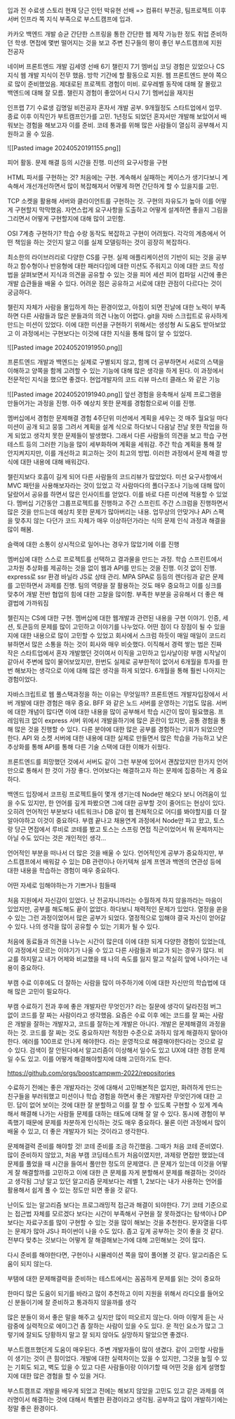 입과 전 수료생 스토리
현재 당근 인턴 박유현 선배 => 컴퓨터 부전공, 팀프로젝트 이후 서버 인프라 쪽 지식 부족으로 부스트캠프에 입과.

카카오 백엔드 개발 승균
간단한 스프링을 통한 간단한 웹 제작 가능한 정도 취업 준비하던 학생. 면접에 몇번 떨어지는 것을 보고 주변 친구들의 평이 좋던 부스트캠프에 지원
전공자

네이버 프론트엔드 개발 김세영 선배
6기 챌린지 7기 멤버십
코딩 경험은 있었으나 CS 지식 웹 개발 지식이 전무 했음. 방학 기간에 할 활동으로 지원. 웹 프론트엔드 분야 쪽으로 많이 준비했었음. 제대로된 프로젝트 경험이 미비. 로우레벨 동작에 대해 잘 몰랐고 백엔드에 대해 잘 모름. 챌린지 경험이 좋았어서 다시 7기 멤버십을 재지원

인프랩 7기 수료생 김명일 
비전공자 혼자서 개발 공부. 9개월정도 스타트업에서 업무. 종료 이후 이직인가 부트캠프인가를 고민. 1년정도 되었던 혼자서만 개발해 보았어서 배워보는 경험을 해보고자 이를 준비. 코테 통과를 위해 많은 사람들이 열심히 공부해서 지원하고 올 수 있음.

![[Pasted image 20240520191155.png]]

피어 활동. 문제 해결 등의 시간을 진행. 미션의 요구사항을 구현

HTML 파서를 구현하는 것? 처음에는 구현. 계속해서 실패하는 케이스가 생기다보니 계속해서 개선개선하면서 많이 복잡해져서 어떻게 하면 간단하게 할 수 있을지를 고민.

TCP 소켓을 활용해 서버와 클라이언트를 구현하는 것. 구현의 자유도가 높아 이를 어떻게 구현할지 막막했음. 자연스럽게 요구사항을 도출하고 어떻게 설계하면 좋을지 그림을 그리면서 어떻게 구현할지에 대해 많이 고민함.

OSI 7계층 구현하기? 학습 수랑 동작도 복잡하고 구현이 어려웠다. 각각의 계층에서 어떤 책임을 하는 것인지 알고 이를 실제 모델링하는 것이 굉장히 복잡하다.

최소한의 라이브러리로 다양한 CS를 구현. 실제 애플리케이션의 기반이 되는 것을 공부하고 함수형이나 반응형에 대한 패러다임에 대한 미션도 주워지고 이에 대한 코드 작성법을 살펴보면서 지식과 의견을 공유할 수 있는 것을 피어 세션 피어 컴파일 시간에 좋은 개발 습관들을 배울 수 있다. 
어려운 점은 공유하고 서로에 대한 관점이 다르다는 것이 궁금하다.

챌린지 자체가 사람을 몰입하게 하는 환경이었고, 아침이 되면 전날에 대한 노력이 부족하면 다른 사람들과 많은 분들과의 의견 나눔이 어렵다. git을 자바 스크립트로 유사하게 만드는 미션이 있었다. 이에 대한 미션을 구현하기 위해서는 생성형 Ai 도움도 받아보았고 이 과정에서는 구현보다는 이것에 대한 지식을 통해 많이 알 수 있었다.

![[Pasted image 20240520191950.png]]

프론트엔드 개발과 백엔드는 실제로 구별되지 않고, 함께 더 공부하면서 서로의 스택을 이해하고 양쪽을 함께 고려할 수 있는 기능에 대해 많은 생각을 하게 된다.
이 과정에서 전문적인 지식을 했으면 좋겠다. 현업개발자의 코드 리뷰 마스터 클래스 와 같은 기능



![[Pasted image 20240520191940.png]]
앞선 경험을 응축해서 실제 프로그램을 만들어가는 과정을 진행. 아주 예상치 못한 문제를 경험함으로써 이를 진행. 

멤버십에서 경험한 문제해결 경험
4주단위 미션에서 계획을 세우는 것 매주 월요일 마다 미션이 공개 되고 뭉뚱 그려서 계획을 설계 식으로 하다보니 다음날 전날 못한 작업을 하게 되었고 생각치 못한 문제들이 발생했다.
그래서 다른 사람들의 의견을 보고 학습 구현 테스트 등의 그러한 기능을 많이 세부화하며 계획을 세워감. 주간 학습 계획을 통해 잘 안지켜지지만, 이를 개선하고 회고하는 것이 최고의 방법. 
이러한 과정에서 문제 해결 방식에 대한 내용에 대해 배워갔다.

챌린지보다 호흡이 길게 되어 다른 사람들의 코드리뷰가 많았었다. 미션 요구사항에서 MVC 패턴을 사용해보자라는 것이 있었고 각 사람마다의 폴더구조나 기능에 대해 많이 달랐어서 공유를 하면서 많은 인사이트를 얻었다.
이를 바로 다른 미션에 적용할 수 있었다. 멤버십 기간동안 그룹프로젝트를 진행하고 주간 스프린트 주간 스크럼을 진행하면서 많은 것을 만드는데 예상치 못한 문제가 많아버리는 내용. 업무상의 안맞거나 APi 스팩을 맞추지 않는 다던가 코드 자체가 매우 이상하던가라는 식의 문제 인식 과정과 해결을 많이 해봄.

슬랙에 대한 소통이 상시적으로 일어나는 경우가 많았기에 이를 진행

멤버십에 대한 스스로 프로젝트를 선택하고 결과물을 만드는 과정. 학습 스프린트에서 고차원 추상화를 제공하는 것을 없이 웹과 API를 만드는 것을 진행. 이것 없이 진행. express로 ssr 환경 바닐라 JS로 상태 관리. MPA SPA로 등등의 렌더링과 같은 문제를 고민하면서 과제를 진행. 팀의 역량을 잘 활용하는 것도 매우 중요하고 이를 싱크를 맞추어 개발 전반 협업의 힘에 대한 고찰을 많이함.
부족한 부분을 공유해서 더 좋은 해결법에 가까워짐

챌린지는 CS에 대한 구현. 멤버십에 대한 웹개발과 관련된 내용을 구현
이야기. 인증, 세션, 토큰등의 문제를 많이 고민하고 이야기를 나누었다. 어떤 점이 다 장점이 될 수 있을지에 대한 내용으로 많이 고민할 수 있었고 회사에서 스크럼 하듯이 매일 매일이 코드리뷰하면서 많은 소통을 하는 것이 회사와 매우 비슷했다.
이직해서 경력 쌓는 법은 진짜 작은 스타트업에서 혼자 개발했던 것이여서 이직을 고민하고 입사날이랑 부캠 시작날이 같아서 주변에 많이 물어보았지만, 한번도 실제로 공부한적이 없어서 6개월을 투자를 한번 해보자는 생각으로 이에 대해 많은 생각을 하게 되었다. 6개월을 통해 훨씬 나아지는 경험이었다.

자바스크립트로 웹 풀스택과정을 하는 이유는 무엇일까?
프론트엔드 개발자입장에서 서버 개발에 대한 경험은 매우 중요. BFF 와 같은 노드 서버를 운영하는 기업도 많음. 서버에 대한 개념이 많다면 이에 대한 내용을 많이 공부해서 학습 시간이 많이 필요했음. 프레임워크 없이 express 서버 위에서 개발을하기에 많은 혼란이 있지만, 공통 경험을 통해 많은 것을 진행할 수 있다.
다른 분야에 대한 많은 공부를 경험하는 기회가 되었으면한다.
API 와 소켓 서버에 대한 내용에 대한 실제로 만들면서 많은 학습을 가능하고
낮은 추상화를 통해 API를 통해 다른 기술 스택에 대한 이해가 쉬웠다.

프론트엔드를 희망했던 것에서 서버도 같이 그런 부분에 있어서 괜찮았지만
한가지 언어만으로 통해서 한 것이 가장 좋다.
​​언어보다는 해결하고자 하는 문제에 집중하는 게 중요하다.

백엔드 입장에서 코프링 프로젝트들이 몇개 생기는데 Node만 해오다 보니 어려움이 있을 수도 있지만, 한 언어를 깊게 파봤으면 그에 대한 공부할 것이 줄어드는 현상이 있다. 오히려 언어적인 부분보다 네트워크나 DB 같이 웹 전체적으로 어디를 봐야할지를 더 잘 알아야하고 이것이 중요하다.
부캠 끝나고 채용연계 과정에서 Node만 파고 왔고, 토스랑 당근 면접에서 루비로 코테를 봤고 토스는 스프링 면접 직군이었어서 뭐 문제까지는 아닐 수도 있다는 것은 개인적인 생각...

언어적인 부분을 떠나서 더 많은 것을 배울 수 있다. 언어적인게 공부가 중요하지만, 부스트캠프에서 배워갈 수 있는 DB 관련이나 아키텍쳐 설계 프엔과 백엔의 연관성 등에 대한 내용을 학습하는 경험이 매우 중요하다.

어떤 자세로 임해야하는가 기쁘거나 힘들때

처음 지원에서 자신감이 있었다. 난 전공자니까라는 수월하게 하지 않을까라는 마음이 있었지만, 공부를 해도해도 끝이 없었다. 하다보니 채력적인 문제가 있었다.
열정을 쏟을 수 있는 그런 과정이었어서 많은 공부가 되었다.
열정적으로 임해야 결국 자신이 얻어갈 수 있다. 나의 생각을 많이 공유할 수 있는 기회가 될 수 있다.

처음에 동료들과 의견을 나누는 시간이 많은데 이에 대한 되게 다양한 경험이 있었는데, 이 과정에서 모르는 이야기가 나올 수 있고 다른 사람들과 비교가 되는 경우가 많다. 비교를 하지말고 내가 어제와 비교했을 때 나의 속도를 잃지 말고 착실히 앞에 나아가는 내용이 중요하다.

부캠 수료 이후에도 더 잘하는 사람을 많이 마주하기에 이에 대한 자신만의 학습법에 대해 많은 고민이 필요하다.

부캠 수료하기 전과 후에 좋은 개발자란 무엇인가? 라는 질문에 생각이 달라진점
버그 없이 코드를 잘 짜는 사람이라고 생각했음.
요즘은 수료 이후 에는 코드를 잘 짜는 사람은 개발을 잘하는 개발자고, 코드를 잘하는게 개발은 아니다. 개발은 문제해결의 과정을 하는 것. 코드를 잘 짜는 것도 중요하지만 적정한 수준으로 과하지 않게 해결하지 말아야한다. 에러를 100프로 안나게 해야한다. 라는 운영적으로 해결해야한다라는 것으로 갈 수 있다.
검색이 잘 안된다에서 알고리즘이 이상해서 일수도 있고 UX에 대한 경험 문제일 수도 있고. 이를 어떻게 해결해야할지에 대해 고민하기도 한다.

https://github.com/orgs/boostcampwm-2022/repositories

수료하기 전에는 좋은 개발자라는 것에 대해서 고민해본적은 없지만, 화려하게 만드는 친구들을 부러워했고 미션이나 학습 경험을 하면서 좋은 개발자란 무엇인가에 대한 고민. 답이 없어 보이는 것에 대한 잘 분할하고 이를 잘 할 수 있도록 구현할 수 있게 계속해서 해결해 나가는 사람들 문제를 대하는 태도에 대해 잘 알 수 있다.
동시에 경험이 부족했기 때문에 문제를 차분하게 인식하는 것도 매우 중요하다.
물론 이런 과정에서 많이 배울 수 있고, 더 좋은 개발자가 되는 것이라고 생각한다.


문제해결력 준비를 해야할 것!
코테 준비를 조금 하긴했음. 그때가 처음 코테 준비였다. 많이 준비하지 않았고, 처음 부캠 코딩테스트가 처음이였지만, 과제랑 면접만 했었는데 문제를 풀었을 때 시간을 들여서 풀만한 정도의 문제였다.
큰 문제가 있는데 이것을 어떻게 잘 해결할까를 고민하고 이에 대한 큰 문제를 자게 분할해서 문제를 해결하는 것이라고 생각됨
그냥 알고 있던 알고리즘 문제보다는 레벨 1, 2보다는 내가 사용하는 언어를 활용해서 쉽게 풀 수 있는 정도만 되면 좋을 것 같다.

난이도 있는 알고리즘 보다는 프로그래밍적 접근과 해결이 되야한다.
7기 코테 기준으로는 접근법 자체를 모르겠다 보다는 시간이 부족해서 구현을 잘 못하겠다는 탐색이나 DP 보다는 자료구조를 많이 구현할 수 있는 것을 많이 해보는 것을 추천한다. 문자열을 다루는 문제가 많아 JS나 파이썬이 나을 수도 있다.
좁고 깊게 공부하는 것이 좋을 것 같다.
전부다 맞추는 것보다는 어떻게 잘 해결해보는가에 대해 고민해보는 것이 많다.

다시 준비를 해야한다면, 구현이나 시뮬레이션 쪽을 많이 풀어볼 것 같다.
알고리즘은 도움이 되지 않는다. 

부탬에 대한 문제해결력을 준비하는 테스트에서는 꼼꼼하게 문제를 읽는 것이 중요하


한마디
많은 도움이 되기를 바라고 많이 추천하고 이미 지원을 위해서 라디오를 들어오신 분들이기에 잘 준비하고 통과하지 않을까를 생각

많은 분들이 와서 좋은 말을 해주고 싶지만 많이 떠오르지 않는다. 아마 이렇게 듣는 사람중에 실력적으로 에이그건 좀 잘하는 사람이 있을 수도 있다.
운 적인 요소가 많고 그렇기에 잘되도 당황하지 말고 잘 되지 않아도 실망하지 말았으면 좋겠다.

부스트캠프했던게 도움이 매우된다. 주변 개발자들이 많이 생겼다. 같이 고민할 사람들이 생기는 것이 큰 힘이었다. 개발에 대한 실력차이는 있을 수 있지만, 그것을 높힐 수 있는 기회도 되고, 벽도 있을 수 있고 다른 사람들이랑 이야기할 때 어떤 것을 쉽게 설명할지에 대한 많은 경험을 할 수 있을 거다.

부스트캠프로 개발을 배우게 되었고 전에는 해보지 않았을 고민도 있고 같은 과제를 여러명이서 해결하는 것에 대해서 특별한 환경이라고 생각됨. 공부하고 많이 개발하기에는 정말 좋은 환경이다.







